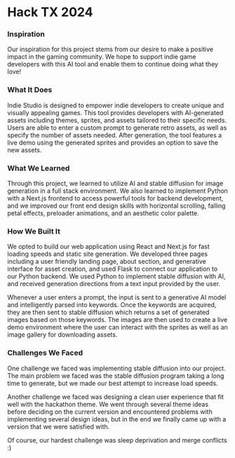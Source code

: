 # Hack TX 2024

### Inspiration

Our inspiration for this project stems from our desire to make a positive impact in the gaming community. We hope to support indie game developers with this AI tool and enable them to continue doing what they love!

### What It Does

Indie Studio is designed to empower indie developers to create unique and visually appealing games. This tool provides developers with AI-generated assets including themes, sprites, and assets tailored to their specific needs. Users are able to enter a custom prompt to generate retro assets, as well as specify the number of assets needed. After generation, the tool features a live demo using the generated sprites and provides an option to save the new assets.

### What We Learned

Through this project, we learned to utilize AI and stable diffusion for image generation in a full stack environment. We also learned to implement Python with a Next.js frontend to access powerful tools for backend development, and we improved our front end design skills with horizontal scrolling, falling petal effects, preloader animations, and an aesthetic color palette.

### How We Built It

We opted to build our web application using React and Next.js for fast loading speeds and static site generation. We developed three pages including a user friendly landing page, about section, and generative interface for asset creation, and used Flask to connect our application to our Python backend. We used Python to implement stable diffusion with AI, and received generation directions from a text input provided by the user.

Whenever a user enters a prompt, the input is sent to a generative AI model and intelligently parsed into keywords. Once the keywords are acquired, they are then sent to stable diffusion which returns a set of generated images based on those keywords. The images are then used to create a live demo environment where the user can interact with the sprites as well as an image gallery for downloading assets.

### Challenges We Faced

One challenge we faced was implementing stable diffusion into our project. The main problem we faced was the stable diffusion program taking a long time to generate, but we made our best attempt to increase load speeds.

Another challenge we faced was designing a clean user experience that fit well with the hackathon theme. We went through several theme ideas before deciding on the current version and encountered problems with implementing several design ideas, but in the end we finally came up with a version that we were satisfied with.

Of course, our hardest challenge was sleep deprivation and merge conflicts :)
